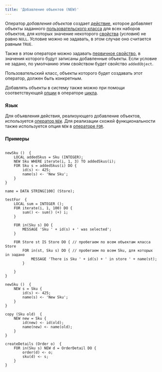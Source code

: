```yaml
---
title: 'Добавление объектов (NEW)'
---
```


Оператор *добавления объектов* создает [действие](Actions.md), которое добавляет объекты заданного [пользовательского класса](User_classes.md) для всех наборов объектов, для которых значение некоторого [свойства](Properties.md) (*условия*) не равно `NULL`. Условие можно не задавать, в этом случае оно считается равным `TRUE`.

Также в этом операторе можно задавать [первичное свойство](Data_properties_DATA.md), в значения которого будут записаны добавленные объекты. Если условие не задано, по умолчанию этим свойством будет свойство `addedObject`.

Пользовательский класс, объекты которого будет создавать этот оператор, должен быть конкретным.

Добавлять объекты в систему также можно при помощи соответствующей [опции](Loop_FOR.md#addobject) в операторе [цикла](Loop_FOR.md).

### Язык

Для объявления действия, реализующего добавление объектов, используется [оператор `NEW`](NEW_operator.md). Для реализации схожей функциональности также используется опция `NEW` в [операторе `FOR`](FOR_operator.md).

### Примеры

```lsf

newSku ()  {
    LOCAL addedSkus = Sku (INTEGER);
    NEW Sku WHERE iterate(i, 1, 3) TO addedSkus(i);
    FOR Sku s = addedSkus(i) DO {
        id(s) <- 425;
        name(s) <- 'New Sku';
    }
}
```

```lsf
name = DATA STRING[100] (Store);

testFor  {
    LOCAL sum = INTEGER ();
    FOR iterate(i, 1, 100) DO {
        sum() <- sum() (+) i;
    }

    FOR in(Sku s) DO {
        MESSAGE 'Sku ' + id(s) + ' was selected';
    }

    FOR Store st IS Store DO { // пробегаем по всем объектам класса Store
        FOR in(st, Sku s) DO { // пробегаем по всем Sku, для которых in задано
            MESSAGE 'There is Sku ' + id(s) + ' in store ' + name(st);
        }

    }
}

newSku ()  {
    NEW s = Sku {
        id(s) <- 425;
        name(s) <- 'New Sku';
    }
}

copy (Sku old)  {
    NEW new = Sku {
        id(new) <- id(old);
        name(new) <- name(old);
    }
}

createDetails (Order o)  {
    FOR in(Sku s) NEW d = OrderDetail DO {
        order(d) <- o;
        sku(d) <- s;
    }
}
```

